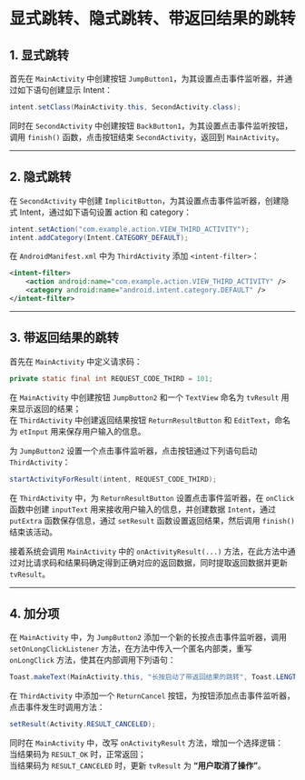 # 显式跳转、隐式跳转、带返回结果的跳转

## 1. 显式跳转

首先在 `MainActivity` 中创建按钮 `JumpButton1`，为其设置点击事件监听器，并通过如下语句创建显示 Intent：

```java
intent.setClass(MainActivity.this, SecondActivity.class);
```

同时在 `SecondActivity` 中创建按钮 `BackButton1`，为其设置点击事件监听按钮，调用 `finish()` 函数，点击按钮结束 `SecondActivity`，返回到 `MainActivity`。

---

## 2. 隐式跳转

在 `SecondActivity` 中创建 `ImplicitButton`，为其设置点击事件监听器，创建隐式 Intent，通过如下语句设置 action 和 category：

```java
intent.setAction("com.example.action.VIEW_THIRD_ACTIVITY");
intent.addCategory(Intent.CATEGORY_DEFAULT);
```

在 `AndroidManifest.xml` 中为 `ThirdActivity` 添加 `<intent-filter>`：

```xml
<intent-filter>
    <action android:name="com.example.action.VIEW_THIRD_ACTIVITY" />
    <category android:name="android.intent.category.DEFAULT" />
</intent-filter>
```

---

## 3. 带返回结果的跳转

首先在 `MainActivity` 中定义请求码：

```java
private static final int REQUEST_CODE_THIRD = 101;
```

在 `MainActivity` 中创建按钮 `JumpButton2` 和一个 `TextView` 命名为 `tvResult` 用来显示返回的结果；  
在 `ThirdActivity` 中创建返回结果按钮 `ReturnResultButton` 和 `EditText`，命名为 `etInput` 用来保存用户输入的信息。

为 `JumpButton2` 设置一个点击事件监听器，点击按钮通过下列语句启动 `ThirdActivity`：

```java
startActivityForResult(intent, REQUEST_CODE_THIRD);
```

在 `ThirdActivity` 中，为 `ReturnResultButton` 设置点击事件监听器，在 `onClick` 函数中创建 `inputText` 用来接收用户输入的信息，并创建数据 `Intent`，通过 `putExtra` 函数保存信息，通过 `setResult` 函数设置返回结果，然后调用 `finish()` 结束该活动。

接着系统会调用 `MainActivity` 中的 `onActivityResult(...)` 方法，在此方法中通过对比请求码和结果码确定得到正确对应的返回数据，同时提取返回数据并更新 `tvResult`。

---

## 4. 加分项

在 `MainActivity` 中，为 `JumpButton2` 添加一个新的长按点击事件监听器，调用 `setOnLongClickListener` 方法，在方法中传入一个匿名内部类，重写 `onLongClick` 方法，使其在内部调用下列语句：

```java
Toast.makeText(MainActivity.this, "长按启动了带返回结果的跳转", Toast.LENGTH_SHORT).show();
```

在 `ThirdActivity` 中添加一个 `ReturnCancel` 按钮，为按钮添加点击事件监听器，点击事件发生时调用方法：

```java
setResult(Activity.RESULT_CANCELED);
```

同时在 `MainActivity` 中，改写 `onActivityResult` 方法，增加一个选择逻辑：  
当结果码为 `RESULT_OK` 时，正常返回；  
当结果码为 `RESULT_CANCELED` 时，更新 `tvResult` 为 **“用户取消了操作”**。
